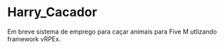 # Harry_Cacador

Em breve sistema de emprego para caçar animais para Five M utlizando framework vRPEx.
